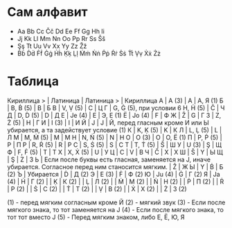 # Сам алфавит
- Aa Bb Cc Čč Dd Ee Ff Gg Hh Ii
- Jj Kk Ll Mm Nn Oo Pp Rr Ss Šš
- Şş Tt Uu Vv Xx Yy Zz Žž 
- Ḃḃ Ḋḋ Ḟḟ Ġġ Ḣḣ Ḳḳ Ḷḷ Ṁṁ Ṅṅ Ṗṗ Ṙṙ Ṡṡ Ṫṫ Ṿṿ Ẋẋ Żż
# Таблица 
Кириллица > | Латиница | Латиница > | Кириллица
А | A (3) | A | А, Я (1)
Б | B, Ḃ (5) | B | Б
В | V, Ṿ (5) | C | Ц
Г | G, Ġ (5), при условии 6 H, Ḣ (5) | Č | Ч
Д | D, Ḋ (5) | D | Д
Е | Je (4) | E | Э, Е (1)
Ё | Jo (4) | F | Ф
Ж | Ž | G | Г
З | Z, Ż (5) | H | Г
И | I (3) | I | И
Й | J | J | Й, перед гласным кроме И или Ы убирается, а та задействует условие (1)
К | K, Ḳ (5) | K | К
Л | L, Ḷ (5) | L | Л
М | M, Ṁ (5) | M | М
Н | N, Ṅ (5) | N | Н
О | O (3) | O | О, Ё (1)
П | P, Ṗ (5) | P | П
Р | R, Ṙ (5) | R | Р
С | S, Ṡ (5) | S | С
Т | T, Ṫ (5) | Š | Ш
У | U (3) | Ş | Щ
Ф | F, Ḟ (5) | T | Т
Х | X, Ẋ (5) | U | У
Ц | C | V | В
Ч | Č | X | Х
Ш | Š | Y | Ы
Щ | Ş | Z | З
Ь | Если после буквы есть гласная, заменяется на J, иначе убирается. Согласное перед ним станосится мягким. | Ž | Ж
Ы | Y | Ḃ | Б (2)
Ъ | Убирается | Ḋ | Д (2)
Э | E (3) | Ḟ | Ф (2)
Ю | Ju (4) | Ġ | Г (2)
Я | Ja (4) | Ḣ | Г (2)
  |   | Ḳ | К (2)
  |   | Ḷ | Л (2)
  |   | Ṁ | М (2)
  |   | Ṅ | Н (2)
  |   | Ṗ | П (2)
  |   | Ṙ | Р (2)
  |   | Ṡ | С (2)
  |   | Ṫ | Т (2)
  |   | Ṿ | В (2)
  |   | Ẋ | Х (2)
  |   | Ż | З (2)

(1) - перед мягким согласным кроме Й
(2) - мягкий звук
(3) - Если после мягкого знака, то тот заменяется на J
(4) - Если после мягкого знака, то тот тот вместо J
(5) - Перед мягким знаком, либо Е, Ё, Ю, Я
